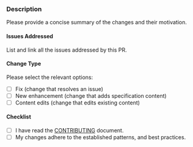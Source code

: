 ### Description

Please provide a concise summary of the changes and their motivation.

#### Issues Addressed

List and link all the issues addressed by this PR.

#### Change Type

Please select the relevant options:

- [ ] Fix (change that resolves an issue)
- [ ] New enhancement (change that adds specification content)
- [ ] Content edits (change that edits existing content)

#### Checklist

- [ ] I have read the [CONTRIBUTING](../CONTRIBUTING.md) document.
- [ ] My changes adhere to the established patterns, and best practices.
